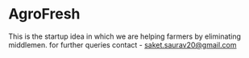 # AgroFresh
This is the startup idea in which we are helping farmers by eliminating middlemen. 
for further queries contact - saket.saurav20@gmail.com

